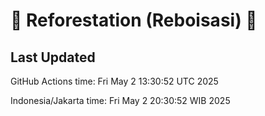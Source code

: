 
# 🌳 Reforestation (Reboisasi) 🌲

## Last Updated

GitHub Actions time: Fri May  2 13:30:52 UTC 2025

Indonesia/Jakarta time: Fri May  2 20:30:52 WIB 2025
